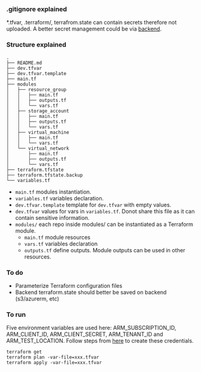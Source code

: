 ### .gitignore explained

*.tfvar, .terraform/, terrafrom.state can contain secrets therefore not uploaded. A better secret management could be via [backend](https://www.terraform.io/docs/backends/types/azurerm.html).


### Structure explained

```
.
├── README.md
├── dev.tfvar
├── dev.tfvar.template
├── main.tf
├── modules
│   ├── resource_group
│   │   ├── main.tf
│   │   ├── outputs.tf
│   │   └── vars.tf
│   ├── storage_account
│   │   ├── main.tf
│   │   ├── outputs.tf
│   │   └── vars.tf
│   ├── virtual_machine
│   │   ├── main.tf
│   │   └── vars.tf
│   └── virtual_network
│       ├── main.tf
│       ├── outputs.tf
│       └── vars.tf
├── terraform.tfstate
├── terraform.tfstate.backup
└── variables.tf
```

- `main.tf` modules instantiation.
- `variables.tf` variables declaration.
- `dev.tfvar.template` template for `dev.tfvar` with empty values.
- `dev.tfvar` values for vars in `variables.tf`. Donot share this file as it can contain sensitive information.
- `modules/` each repo inside modules/ can be instantiated as a Terraform module. 
  - `main.tf` module resources
  - `vars.tf` variables declaration
  - `outputs.tf` define outputs. Module outputs can be used in other resources.





### To do
- Parameterize Terraform configuration files
- Backend terraform.state should better be saved on backend (s3/azurerm, etc)



### To run

Five environment variables are used here: ARM_SUBSCRIPTION_ID, ARM_CLIENT_ID, ARM_CLIENT_SECRET, ARM_TENANT_ID and ARM_TEST_LOCATION. Follow steps from [here](https://www.terraform.io/docs/providers/azurerm/authenticating_via_service_principal.html) to create these credentials.

`terraform get` \
`terraform plan -var-file=xxx.tfvar` \
`terraform apply -var-file=xxx.tfvar`